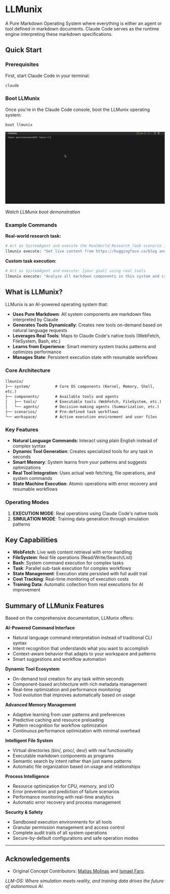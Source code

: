 # LLMunix

A Pure Markdown Operating System where everything is either an agent or tool defined in markdown documents. Claude Code serves as the runtime engine interpreting these markdown specifications.

## Quick Start

### Prerequisites
First, start Claude Code in your terminal:
```bash
claude
```

### Boot LLMunix
Once you're in the Claude Code console, boot the LLMunix operating system:
```bash
boot llmunix
```

![LLMunix boot demo](./llmunix.gif)

*Watch LLMunix boot demonstration*

### Example Commands

**Real-world research task:**
```bash
# Act as SystemAgent and execute the RealWorld_Research_Task scenario in EXECUTION MODE
llmunix execute: "Get live content from https://huggingface.co/blog and create a research summary"
```

**Custom task execution:**
```bash  
# Act as SystemAgent and execute: [your goal] using real tools
llmunix execute: "Analyze all markdown components in this system and create an architecture overview"
```

## What is LLMunix?

LLMunix is an AI-powered operating system that:

- **Uses Pure Markdown**: All system components are markdown files interpreted by Claude
- **Generates Tools Dynamically**: Creates new tools on-demand based on natural language requests  
- **Leverages Real Tools**: Maps to Claude Code's native tools (WebFetch, FileSystem, Bash, etc.)
- **Learns from Experience**: Smart memory system tracks patterns and optimizes performance
- **Manages State**: Persistent execution state with resumable workflows

### Core Architecture

```
llmunix/
├── system/           # Core OS components (Kernel, Memory, Shell, etc.)
├── components/       # Available tools and agents
│   ├── tools/        # Executable tools (WebFetch, FileSystem, etc.) 
│   └── agents/       # Decision-making agents (Summarization, etc.)
├── scenarios/        # Pre-defined task workflows
└── workspace/        # Active execution environment and user files
```

### Key Features

- **Natural Language Commands**: Interact using plain English instead of complex syntax
- **Dynamic Tool Generation**: Creates specialized tools for any task in seconds
- **Smart Memory**: System learns from your patterns and suggests optimizations
- **Real Tool Integration**: Uses actual web fetching, file operations, and system commands
- **State Machine Execution**: Atomic operations with error recovery and resumable workflows

### Operating Modes

1. **EXECUTION MODE**: Real operations using Claude Code's native tools
2. **SIMULATION MODE**: Training data generation through simulation patterns

## Key Capabilities

- **WebFetch**: Live web content retrieval with error handling
- **FileSystem**: Real file operations (Read/Write/Search/List)  
- **Bash**: System command execution for complex tasks
- **Task**: Parallel sub-task execution for complex workflows
- **State Management**: Execution state persisted with full audit trail
- **Cost Tracking**: Real-time monitoring of execution costs
- **Training Data**: Automatic collection from real executions for AI improvement

## Summary of LLMunix Features

Based on the comprehensive documentation, LLMunix offers:

**AI-Powered Command Interface**
- Natural language command interpretation instead of traditional CLI syntax
- Intent recognition that understands what you want to accomplish
- Context-aware behavior that adapts to your workspace and patterns
- Smart suggestions and workflow automation

**Dynamic Tool Ecosystem**  
- On-demand tool creation for any task within seconds
- Component-based architecture with rich metadata management
- Real-time optimization and performance monitoring
- Tool evolution that improves automatically based on usage

**Advanced Memory Management**
- Adaptive learning from user patterns and preferences
- Predictive caching and resource preloading  
- Pattern recognition for workflow optimization
- Continuous performance optimization with minimal overhead

**Intelligent File System**
- Virtual directories (bin/, proc/, dev/) with real functionality
- Executable markdown components as programs
- Semantic search by intent rather than just name patterns
- Automatic file organization based on usage and relationships

**Process Intelligence**
- Resource optimization for CPU, memory, and I/O
- Error prevention and prediction of failure scenarios
- Performance monitoring with real-time analytics
- Automatic error recovery and process management

**Security & Safety**
- Sandboxed execution environments for all tools
- Granular permission management and access control
- Complete audit trails of all system operations
- Secure-by-default configurations and safe operation modes

---

## Acknowledgements

*   Original Concept Contributors: [Matias Molinas](https://github.com/matiasmolinas) and [Ismael Faro](https://github.com/ismaelfaro).

*LLM-OS: Where simulation meets reality, and training data drives the future of autonomous AI.*
